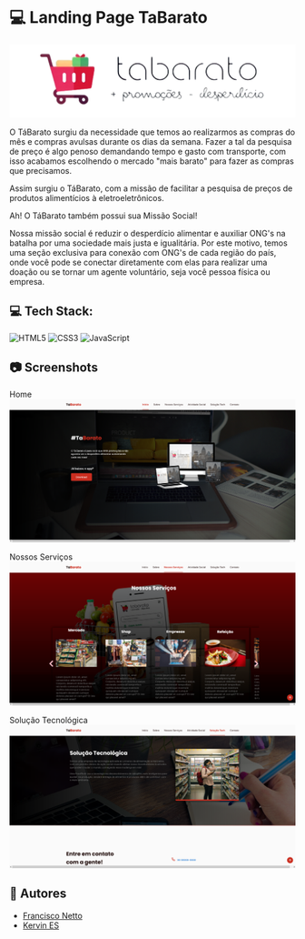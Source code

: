 
# 💻 Landing Page TaBarato

![Logo](assets/images/screenshots/logo_sem_bg.png)

O TáBarato surgiu da necessidade que temos ao realizarmos as compras 
do mês e compras avulsas durante os dias da semana. Fazer a tal da pesquisa 
de preço é algo penoso demandando tempo e gasto com transporte, com isso 
acabamos escolhendo o mercado "mais barato" para fazer as compras que precisamos. 

Assim surgiu o TáBarato, com a missão de facilitar a pesquisa de preços de produtos
alimentícios à eletroeletrônicos.

Ah! O TáBarato também possui sua Missão Social! 

Nossa missão social é reduzir o desperdício alimentar e auxiliar ONG's na batalha 
por uma sociedade mais justa e igualitária. Por este motivo, temos uma seção exclusiva 
para conexão com ONG's de cada região do país, onde você pode se conectar diretamente 
com elas para realizar uma doação ou se tornar um agente voluntário, 
seja você pessoa física ou empresa.

## 💻 Tech Stack:
![HTML5](https://img.shields.io/badge/html5-%23E34F26.svg?style=for-the-badge&logo=html5&logoColor=white) ![CSS3](https://img.shields.io/badge/css3-%231572B6.svg?style=for-the-badge&logo=css3&logoColor=white) ![JavaScript](https://img.shields.io/badge/javascript-%23323330.svg?style=for-the-badge&logo=javascript&logoColor=%23F7DF1E)

## 📷 Screenshots

Home
![App Screenshot](assets/images/screenshots/home_tabarato.png)

Nossos Serviços
![App Screenshot](assets/images/screenshots/services_tabarato.png)

Solução Tecnológica
![App Screenshot](assets/images/screenshots/solution_tabarato.png)

## 📝 Autores

- [Francisco Netto](https://www.github.com/fsousanetto)
- [Kervin ES](https://github.com/kervines)


